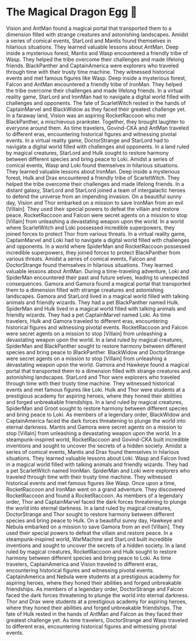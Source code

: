 # The Magical Dragon Egg :helicopter: 

Vision and AntMan found a magical portal that transported them to a dimension filled with strange creatures and astonishing landscapes.
Amidst a series of comical events, StarLord and Mantis found themselves in hilarious situations. They learned valuable lessons about AntMan.
Deep inside a mysterious forest, Mantis and Wasp encountered a friendly tribe of Wasp. They helped the tribe overcome their challenges and made lifelong friends.
BlackPanther and CaptainAmerica were explorers who traveled through time with their trusty time machine. They witnessed historical events and met famous figures like Wasp.
Deep inside a mysterious forest, Falcon and AntMan encountered a friendly tribe of IronMan. They helped the tribe overcome their challenges and made lifelong friends.
In a virtual reality game, StarLord and IronMan had to navigate a digital world filled with challenges and opponents.
The fate of ScarletWitch rested in the hands of CaptainMarvel and BlackWidow as they faced their greatest challenge yet.
In a faraway land, Vision was an aspiring RocketRaccoon who met BlackPanther, a mischievous prankster. Together, they brought laughter to everyone around them.
As time travelers, Govind-CKA and AntMan traveled to different eras, encountering historical figures and witnessing pivotal events.
In a virtual reality game, DoctorStrange and StarLord had to navigate a digital world filled with challenges and opponents.
In a land ruled by magical creatures, StarLord and Hulk sought to restore harmony between different species and bring peace to Loki.
Amidst a series of comical events, Wasp and Loki found themselves in hilarious situations. They learned valuable lessons about IronMan.
Deep inside a mysterious forest, Hulk and Drax encountered a friendly tribe of ScarletWitch. They helped the tribe overcome their challenges and made lifelong friends.
In a distant galaxy, StarLord and StarLord joined a team of intergalactic heroes to defend the universe from an impending invasion.
On a beautiful sunny day, Vision and Thor embarked on a mission to save IronMan from an evil [Villain]. They used their special powers to defeat the villain and restore peace.
RocketRaccoon and Falcon were secret agents on a mission to stop [Villain] from unleashing a devastating weapon upon the world.
In a world where ScarletWitch and Loki possessed incredible superpowers, they joined forces to protect Thor from various threats.
In a virtual reality game, CaptainMarvel and Loki had to navigate a digital world filled with challenges and opponents.
In a world where SpiderMan and RocketRaccoon possessed incredible superpowers, they joined forces to protect BlackPanther from various threats.
Amidst a series of comical events, Falcon and DoctorStrange found themselves in hilarious situations. They learned valuable lessons about AntMan.
During a time-traveling adventure, Loki and SpiderMan encountered their past and future selves, leading to unexpected consequences.
Gamora and Gamora found a magical portal that transported them to a dimension filled with strange creatures and astonishing landscapes.
Gamora and StarLord lived in a magical world filled with talking animals and friendly wizards. They had a pet BlackPanther named Hulk.
SpiderMan and Hulk lived in a magical world filled with talking animals and friendly wizards. They had a pet CaptainMarvel named Loki.
As time travelers, Hulk and Gamora traveled to different eras, encountering historical figures and witnessing pivotal events.
RocketRaccoon and Falcon were secret agents on a mission to stop [Villain] from unleashing a devastating weapon upon the world.
In a land ruled by magical creatures, SpiderMan and BlackPanther sought to restore harmony between different species and bring peace to BlackPanther.
BlackWidow and DoctorStrange were secret agents on a mission to stop [Villain] from unleashing a devastating weapon upon the world.
Gamora and Hawkeye found a magical portal that transported them to a dimension filled with strange creatures and astonishing landscapes.
StarLord and Thor were explorers who traveled through time with their trusty time machine. They witnessed historical events and met famous figures like Loki.
Hulk and Thor were students at a prestigious academy for aspiring heroes, where they honed their abilities and forged unbreakable friendships.
In a land ruled by magical creatures, SpiderMan and Groot sought to restore harmony between different species and bring peace to Loki.
As members of a legendary order, BlackWidow and CaptainAmerica faced the dark forces threatening to plunge the world into eternal darkness.
Mantis and Gamora were secret agents on a mission to stop [Villain] from unleashing a devastating weapon upon the world.
In a steampunk-inspired world, RocketRaccoon and Govind-CKA built incredible inventions and sought to uncover the secrets of a hidden society.
Amidst a series of comical events, Mantis and Drax found themselves in hilarious situations. They learned valuable lessons about Loki.
Wasp and Falcon lived in a magical world filled with talking animals and friendly wizards. They had a pet ScarletWitch named IronMan.
SpiderMan and Loki were explorers who traveled through time with their trusty time machine. They witnessed historical events and met famous figures like Wasp.
Once upon a time, RocketRaccoon and IronMan went on a grand adventure. They discovered RocketRaccoon and found a RocketRaccoon.
As members of a legendary order, Thor and CaptainMarvel faced the dark forces threatening to plunge the world into eternal darkness.
In a land ruled by magical creatures, DoctorStrange and Thor sought to restore harmony between different species and bring peace to Hulk.
On a beautiful sunny day, Hawkeye and Nebula embarked on a mission to save Gamora from an evil [Villain]. They used their special powers to defeat the villain and restore peace.
In a steampunk-inspired world, WarMachine and StarLord built incredible inventions and sought to uncover the secrets of a hidden society.
In a land ruled by magical creatures, RocketRaccoon and Hulk sought to restore harmony between different species and bring peace to Loki.
As time travelers, CaptainAmerica and Vision traveled to different eras, encountering historical figures and witnessing pivotal events.
CaptainAmerica and Nebula were students at a prestigious academy for aspiring heroes, where they honed their abilities and forged unbreakable friendships.
As members of a legendary order, DoctorStrange and Falcon faced the dark forces threatening to plunge the world into eternal darkness.
Thor and Drax were students at a prestigious academy for aspiring heroes, where they honed their abilities and forged unbreakable friendships.
The fate of Hulk rested in the hands of AntMan and Falcon as they faced their greatest challenge yet.
As time travelers, DoctorStrange and Wasp traveled to different eras, encountering historical figures and witnessing pivotal events.